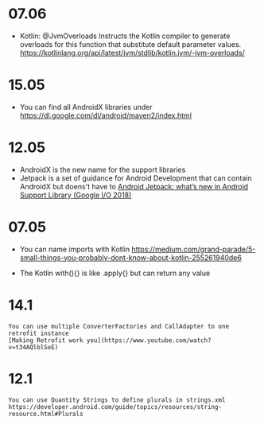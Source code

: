 # 07.06
   - Kotlin: @JvmOverloads Instructs the Kotlin compiler to generate overloads for this function that substitute default parameter values.
   https://kotlinlang.org/api/latest/jvm/stdlib/kotlin.jvm/-jvm-overloads/

# 15.05
   - You can find all AndroidX libraries under https://dl.google.com/dl/android/maven2/index.html

# 12.05
   - AndroidX is the new name for the support libraries
   - Jetpack is a set of guidance for Android Development that can contain AndroidX but doens't have to
   [Android Jetpack: what’s new in Android Support Library (Google I/O 2018)](https://youtu.be/jdKUm8tGogw?t=4m36s)

# 07.05
   - You can name imports with Kotlin 
    https://medium.com/grand-parade/5-small-things-you-probably-dont-know-about-kotlin-255261940de6

   - The Kotlin with(){} is like .apply{} but can return any value 


# 14.1
    You can use multiple ConverterFactories and CallAdapter to one retrofit instance
    [Making Retrofit work you](https://www.youtube.com/watch?v=t34AQlblSeE)

# 12.1
    You can use Quantity Strings to define plurals in strings.xml
    https://developer.android.com/guide/topics/resources/string-resource.html#Plurals
